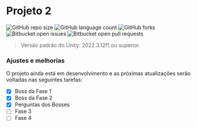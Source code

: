 # Projeto 2

![GitHub repo size](https://img.shields.io/github/repo-size/iuricode/README-template?style=for-the-badge)
![GitHub language count](https://img.shields.io/github/languages/count/iuricode/README-template?style=for-the-badge)
![GitHub forks](https://img.shields.io/github/forks/iuricode/README-template?style=for-the-badge)
![Bitbucket open issues](https://img.shields.io/bitbucket/issues/iuricode/README-template?style=for-the-badge)
![Bitbucket open pull requests](https://img.shields.io/bitbucket/pr-raw/iuricode/README-template?style=for-the-badge)

> Versão padrão do Unity: 2022.3.12f1 ou superior.

### Ajustes e melhorias

O projeto ainda está em desenvolvimento e as próximas atualizações serão voltadas nas seguintes tarefas:

- [x] Boss da Fase 1
- [x] Boss da Fase 2
- [x] Perguntas dos Bosses
- [ ] Fase 3
- [ ] Fase 4
